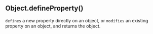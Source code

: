 ## Object.defineProperty() 

`defines` a new property directly on an object, or `modifies` an existing property on an object, and returns the object.
